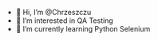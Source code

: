 - 👋 Hi, I’m @Chrzeszczu
- 👀 I’m interested in QA Testing
- 🌱 I’m currently learning Python Selenium


<!---
Chrzeszczu/Chrzeszczu is a ✨ special ✨ repository because its `README.md` (this file) appears on your GitHub profile.
You can click the Preview link to take a look at your changes.
--->
